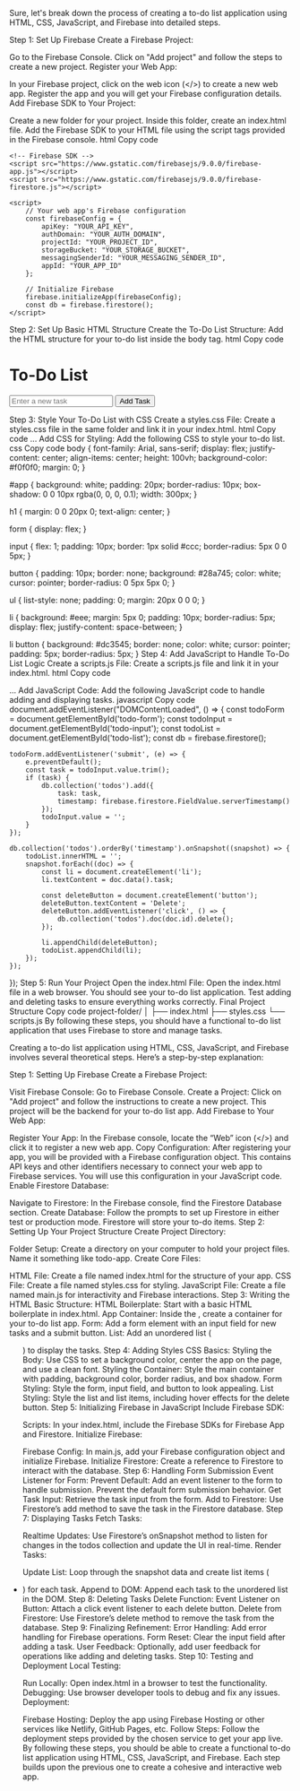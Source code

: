 Sure, let's break down the process of creating a to-do list application using HTML, CSS, JavaScript, and Firebase into detailed steps.

Step 1: Set Up Firebase
Create a Firebase Project:

Go to the Firebase Console.
Click on "Add project" and follow the steps to create a new project.
Register your Web App:

In your Firebase project, click on the web icon (</>) to create a new web app.
Register the app and you will get your Firebase configuration details.
Add Firebase SDK to Your Project:

Create a new folder for your project.
Inside this folder, create an index.html file.
Add the Firebase SDK to your HTML file using the script tags provided in the Firebase console.
html
Copy code

<!DOCTYPE html>
<html lang="en">
<head>
    <meta charset="UTF-8">
    <meta name="viewport" content="width=device-width, initial-scale=1.0">
    <title>To-Do List</title>
</head>
<body>
    <div id="app"></div>

    <!-- Firebase SDK -->
    <script src="https://www.gstatic.com/firebasejs/9.0.0/firebase-app.js"></script>
    <script src="https://www.gstatic.com/firebasejs/9.0.0/firebase-firestore.js"></script>

    <script>
        // Your web app's Firebase configuration
        const firebaseConfig = {
            apiKey: "YOUR_API_KEY",
            authDomain: "YOUR_AUTH_DOMAIN",
            projectId: "YOUR_PROJECT_ID",
            storageBucket: "YOUR_STORAGE_BUCKET",
            messagingSenderId: "YOUR_MESSAGING_SENDER_ID",
            appId: "YOUR_APP_ID"
        };

        // Initialize Firebase
        firebase.initializeApp(firebaseConfig);
        const db = firebase.firestore();
    </script>

</body>
</html>
Step 2: Set Up Basic HTML Structure
Create the To-Do List Structure:
Add the HTML structure for your to-do list inside the body tag.
html
Copy code
<body>
    <div id="app">
        <h1>To-Do List</h1>
        <form id="todo-form">
            <input type="text" id="todo-input" placeholder="Enter a new task" required>
            <button type="submit">Add Task</button>
        </form>
        <ul id="todo-list"></ul>
    </div>
</body>
Step 3: Style Your To-Do List with CSS
Create a styles.css File:
Create a styles.css file in the same folder and link it in your index.html.
html
Copy code
<head>
    ...
    <link rel="stylesheet" href="styles.css">
</head>
Add CSS for Styling:
Add the following CSS to style your to-do list.
css
Copy code
body {
    font-family: Arial, sans-serif;
    display: flex;
    justify-content: center;
    align-items: center;
    height: 100vh;
    background-color: #f0f0f0;
    margin: 0;
}

#app {
background: white;
padding: 20px;
border-radius: 10px;
box-shadow: 0 0 10px rgba(0, 0, 0, 0.1);
width: 300px;
}

h1 {
margin: 0 0 20px 0;
text-align: center;
}

form {
display: flex;
}

input {
flex: 1;
padding: 10px;
border: 1px solid #ccc;
border-radius: 5px 0 0 5px;
}

button {
padding: 10px;
border: none;
background: #28a745;
color: white;
cursor: pointer;
border-radius: 0 5px 5px 0;
}

ul {
list-style: none;
padding: 0;
margin: 20px 0 0 0;
}

li {
background: #eee;
margin: 5px 0;
padding: 10px;
border-radius: 5px;
display: flex;
justify-content: space-between;
}

li button {
background: #dc3545;
border: none;
color: white;
cursor: pointer;
padding: 5px;
border-radius: 5px;
}
Step 4: Add JavaScript to Handle To-Do List Logic
Create a scripts.js File:
Create a scripts.js file and link it in your index.html.
html
Copy code

<body>
    ...
    <script src="scripts.js"></script>
</body>
Add JavaScript Code:
Add the following JavaScript code to handle adding and displaying tasks.
javascript
Copy code
document.addEventListener("DOMContentLoaded", () => {
    const todoForm = document.getElementById('todo-form');
    const todoInput = document.getElementById('todo-input');
    const todoList = document.getElementById('todo-list');
    const db = firebase.firestore();

    todoForm.addEventListener('submit', (e) => {
        e.preventDefault();
        const task = todoInput.value.trim();
        if (task) {
            db.collection('todos').add({
                task: task,
                timestamp: firebase.firestore.FieldValue.serverTimestamp()
            });
            todoInput.value = '';
        }
    });

    db.collection('todos').orderBy('timestamp').onSnapshot((snapshot) => {
        todoList.innerHTML = '';
        snapshot.forEach((doc) => {
            const li = document.createElement('li');
            li.textContent = doc.data().task;

            const deleteButton = document.createElement('button');
            deleteButton.textContent = 'Delete';
            deleteButton.addEventListener('click', () => {
                db.collection('todos').doc(doc.id).delete();
            });

            li.appendChild(deleteButton);
            todoList.appendChild(li);
        });
    });

});
Step 5: Run Your Project
Open the index.html File:
Open the index.html file in a web browser.
You should see your to-do list application.
Test adding and deleting tasks to ensure everything works correctly.
Final Project Structure
Copy code
project-folder/
│
├── index.html
├── styles.css
└── scripts.js
By following these steps, you should have a functional to-do list application that uses Firebase to store and manage tasks.

<!--..............................-->

Creating a to-do list application using HTML, CSS, JavaScript, and Firebase involves several theoretical steps. Here’s a step-by-step explanation:

Step 1: Setting Up Firebase
Create a Firebase Project:

Visit Firebase Console: Go to Firebase Console.
Create a Project: Click on "Add project" and follow the instructions to create a new project. This project will be the backend for your to-do list app.
Add Firebase to Your Web App:

Register Your App: In the Firebase console, locate the “Web” icon (</>) and click it to register a new web app.
Copy Configuration: After registering your app, you will be provided with a Firebase configuration object. This contains API keys and other identifiers necessary to connect your web app to Firebase services. You will use this configuration in your JavaScript code.
Enable Firestore Database:

Navigate to Firestore: In the Firebase console, find the Firestore Database section.
Create Database: Follow the prompts to set up Firestore in either test or production mode. Firestore will store your to-do items.
Step 2: Setting Up Your Project Structure
Create Project Directory:

Folder Setup: Create a directory on your computer to hold your project files. Name it something like todo-app.
Create Core Files:

HTML File: Create a file named index.html for the structure of your app.
CSS File: Create a file named styles.css for styling.
JavaScript File: Create a file named main.js for interactivity and Firebase interactions.
Step 3: Writing the HTML
Basic Structure:
HTML Boilerplate: Start with a basic HTML boilerplate in index.html.
App Container: Inside the <body>, create a container for your to-do list app.
Form: Add a form element with an input field for new tasks and a submit button.
List: Add an unordered list (<ul>) to display the tasks.
Step 4: Adding Styles
CSS Basics:
Styling the Body: Use CSS to set a background color, center the app on the page, and use a clean font.
Styling the Container: Style the main container with padding, background color, border radius, and box shadow.
Form Styling: Style the form, input field, and button to look appealing.
List Styling: Style the list and list items, including hover effects for the delete button.
Step 5: Initializing Firebase in JavaScript
Include Firebase SDK:

Scripts: In your index.html, include the Firebase SDKs for Firebase App and Firestore.
Initialize Firebase:

Firebase Config: In main.js, add your Firebase configuration object and initialize Firebase.
Initialize Firestore: Create a reference to Firestore to interact with the database.
Step 6: Handling Form Submission
Event Listener for Form:
Prevent Default: Add an event listener to the form to handle submission. Prevent the default form submission behavior.
Get Task Input: Retrieve the task input from the form.
Add to Firestore: Use Firestore’s add method to save the task in the Firestore database.
Step 7: Displaying Tasks
Fetch Tasks:

Realtime Updates: Use Firestore’s onSnapshot method to listen for changes in the todos collection and update the UI in real-time.
Render Tasks:

Update List: Loop through the snapshot data and create list items (<li>) for each task.
Append to DOM: Append each task to the unordered list in the DOM.
Step 8: Deleting Tasks
Delete Function:
Event Listener on Button: Attach a click event listener to each delete button.
Delete from Firestore: Use Firestore’s delete method to remove the task from the database.
Step 9: Finalizing
Refinement:
Error Handling: Add error handling for Firebase operations.
Form Reset: Clear the input field after adding a task.
User Feedback: Optionally, add user feedback for operations like adding and deleting tasks.
Step 10: Testing and Deployment
Local Testing:

Run Locally: Open index.html in a browser to test the functionality.
Debugging: Use browser developer tools to debug and fix any issues.
Deployment:

Firebase Hosting: Deploy the app using Firebase Hosting or other services like Netlify, GitHub Pages, etc.
Follow Steps: Follow the deployment steps provided by the chosen service to get your app live.
By following these steps, you should be able to create a functional to-do list application using HTML, CSS, JavaScript, and Firebase. Each step builds upon the previous one to create a cohesive and interactive web app.

